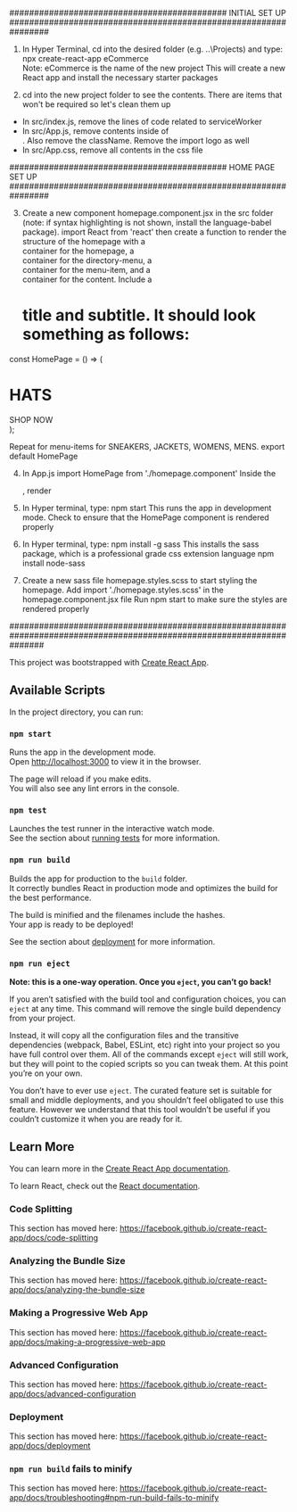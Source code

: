 ############################################ INITIAL SET UP ################################################################

1. In Hyper Terminal, cd into the desired folder (e.g. ..\Projects) and type: npx create-react-app eCommerce   
Note: eCommerce is the name of the new project
This will create a new React app and install the necessary starter packages

2. cd into the new project folder to see the contents. There are items that won't be required so let's clean them up
- In src/index.js, remove the lines of code related to serviceWorker   
- In src/App.js, remove contents inside of <div>. Also remove the className. Remove the import logo as well
- In src/App.css, remove all contents in the css file


############################################ HOME PAGE SET UP ################################################################

3. Create a new component homepage.component.jsx in the src folder (note: if syntax highlighting is not shown, install the language-babel package).
import React from 'react' then
create a function to render the structure of the homepage with a <div> container for the homepage, a <div> container for the directory-menu, a <div> container for the menu-item, and a <div> container for the content. Include a <h1> title and <span> subtitle. It should look something as follows:

const HomePage = () => (
  <div className='homepage'>
    <div className='directory-menu'>
      <div className='menu-item'>
        <div className='content'>
          <h1 className='title'>HATS</h1>
          <span className='subtitle'>SHOP NOW</span>
        </div>
      </div>
    </div>
  </div>
  );

Repeat for menu-items for SNEAKERS, JACKETS, WOMENS, MENS.
export default HomePage

4. In App.js import HomePage from './homepage.component'
Inside the <div>, render <HomePage />

5. In Hyper terminal, type: npm start
This runs the app in development mode. Check to ensure that the HomePage component is rendered properly

6. In Hyper terminal, type: npm install -g sass
This installs the sass package, which is a professional grade css extension language
npm install node-sass

7. Create a new sass file homepage.styles.scss to start styling the homepage.
Add import './homepage.styles.scss' in the homepage.component.jsx file
Run npm start to make sure the styles are rendered properly


#######################################################################################################################

This project was bootstrapped with [Create React App](https://github.com/facebook/create-react-app).

## Available Scripts

In the project directory, you can run:

### `npm start`

Runs the app in the development mode.<br />
Open [http://localhost:3000](http://localhost:3000) to view it in the browser.

The page will reload if you make edits.<br />
You will also see any lint errors in the console.

### `npm test`

Launches the test runner in the interactive watch mode.<br />
See the section about [running tests](https://facebook.github.io/create-react-app/docs/running-tests) for more information.

### `npm run build`

Builds the app for production to the `build` folder.<br />
It correctly bundles React in production mode and optimizes the build for the best performance.

The build is minified and the filenames include the hashes.<br />
Your app is ready to be deployed!

See the section about [deployment](https://facebook.github.io/create-react-app/docs/deployment) for more information.

### `npm run eject`

**Note: this is a one-way operation. Once you `eject`, you can’t go back!**

If you aren’t satisfied with the build tool and configuration choices, you can `eject` at any time. This command will remove the single build dependency from your project.

Instead, it will copy all the configuration files and the transitive dependencies (webpack, Babel, ESLint, etc) right into your project so you have full control over them. All of the commands except `eject` will still work, but they will point to the copied scripts so you can tweak them. At this point you’re on your own.

You don’t have to ever use `eject`. The curated feature set is suitable for small and middle deployments, and you shouldn’t feel obligated to use this feature. However we understand that this tool wouldn’t be useful if you couldn’t customize it when you are ready for it.

## Learn More

You can learn more in the [Create React App documentation](https://facebook.github.io/create-react-app/docs/getting-started).

To learn React, check out the [React documentation](https://reactjs.org/).

### Code Splitting

This section has moved here: https://facebook.github.io/create-react-app/docs/code-splitting

### Analyzing the Bundle Size

This section has moved here: https://facebook.github.io/create-react-app/docs/analyzing-the-bundle-size

### Making a Progressive Web App

This section has moved here: https://facebook.github.io/create-react-app/docs/making-a-progressive-web-app

### Advanced Configuration

This section has moved here: https://facebook.github.io/create-react-app/docs/advanced-configuration

### Deployment

This section has moved here: https://facebook.github.io/create-react-app/docs/deployment

### `npm run build` fails to minify

This section has moved here: https://facebook.github.io/create-react-app/docs/troubleshooting#npm-run-build-fails-to-minify
